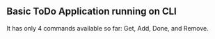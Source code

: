 ## Basic ToDo Application running on CLI

It has only 4 commands available so far: Get, Add, Done, and Remove.